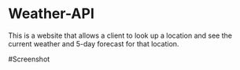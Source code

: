 # Weather-API
This is a website that allows a client to look up a location and see the current weather and 5-day forecast for that location.


#Screenshot



